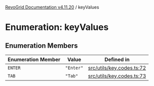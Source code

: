 [RevoGrid Documentation v4.11.20](README.md) / keyValues

# Enumeration: keyValues

## Enumeration Members

| Enumeration Member | Value | Defined in |
| ------ | ------ | ------ |
| `ENTER` | `"Enter"` | [src/utils/key.codes.ts:72](https://github.com/revolist/revogrid/blob/4b7a998aefffde7f50261e3e7336253a89c4c269/src/utils/key.codes.ts#L72) |
| `TAB` | `"Tab"` | [src/utils/key.codes.ts:73](https://github.com/revolist/revogrid/blob/4b7a998aefffde7f50261e3e7336253a89c4c269/src/utils/key.codes.ts#L73) |
